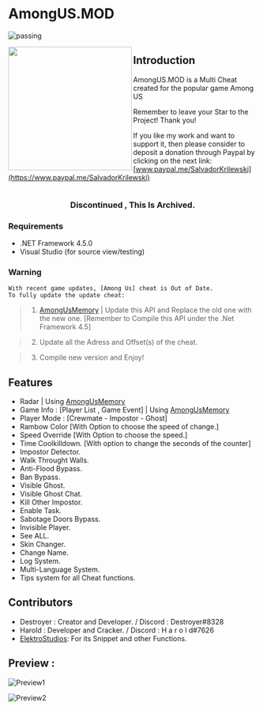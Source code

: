 # AmongUS.MOD
![passing](https://img.shields.io/badge/build-passing-brightgreen) 


<img align="left" width="250" height="250" src="https://i.ibb.co/Ss4nB1t/icon.png">




## Introduction
AmongUS.MOD is a Multi Cheat created for the popular game Among US

Remember to leave your Star to the Project! Thank you!

If you like my work and want to support it, then please consider to deposit a donation through Paypal by clicking on the next link: [www.paypal.me/SalvadorKrilewski](https://www.paypal.me/SalvadorKrilewski)

![]()

<h3 align="center">Discontinued , This Is Archived.</h3>

### Requirements

- .NET Framework 4.5.0
- Visual Studio (for source view/testing)

### Warning
    With recent game updates, [Among Us] cheat is Out of Date.
    To fully update the update cheat:
> 1. [AmongUsMemory](https://github.com/shlifedev/AmongUsMemory) | Update this API and Replace the old one with the new one. 
     [Remember to Compile this API under the .Net Framework 4.5]

> 2. Update all the Adress and Offset(s) of the cheat.

> 3. Compile new version and Enjoy!

## Features

- Radar | Using [AmongUsMemory](https://github.com/shlifedev/AmongUsMemory)
- Game Info : [Player List , Game Event] | Using [AmongUsMemory](https://github.com/shlifedev/AmongUsMemory)
- Player Mode : [Crewmate - Impostor - Ghost]
- Rambow Color [With Option to choose the speed of change.]
- Speed Override [With Option to choose the speed.]
- Time Coolkilldown. [With option to change the seconds of the counter]
- Impostor Detector.
- Walk Throught Walls.
- Anti-Flood Bypass.
- Ban Bypass.
- Visible Ghost.
- Visible Ghost Chat.
- Kill Other Impostor.
- Enable Task.
- Sabotage Doors Bypass.
- Invisible Player.
- See ALL.
- Skin Changer.
- Change Name.
- Log System.
- Multi-Language System.
- Tips system for all Cheat functions.

 ## Contributors
- Destroyer : Creator and Developer.  / Discord : Destroyer#8328
- Harold : Developer and Cracker.     / Discord : H a r o l d#7626
- [ElektroStudios](https://github.com/ElektroStudios): For its Snippet and other Functions.

## Preview :

![Preview1](https://i.ibb.co/1z7PFCK/Test-Screen.png)

![Preview2](https://i.ibb.co/GcXVfC6/teimg.png)
